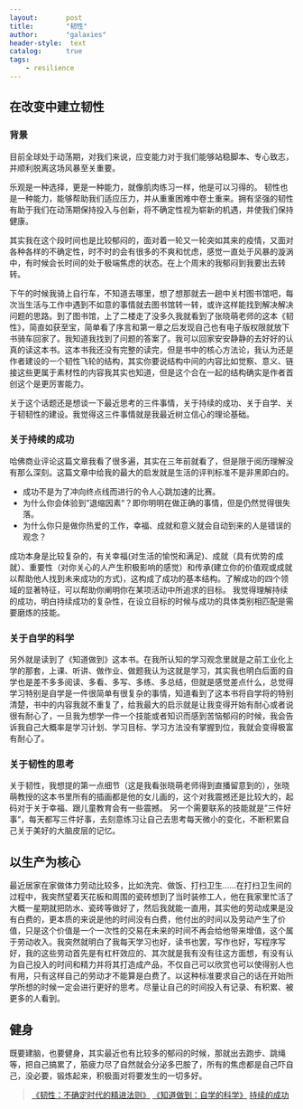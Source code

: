 ```yaml
---
layout:       post
title:        "韧性"
author:       "galaxies"
header-style:  text
catalog:      true
tags:
    - resilience
---
```


## 在改变中建立韧性

### 背景
目前全球处于动荡期，对我们来说，应变能力对于我们能够站稳脚本、专心致志，并顺利脱离这场风暴至关重要。

乐观是一种选择，更是一种能力，就像肌肉练习一样，他是可以习得的。
韧性也是一种能力，能够帮助我们适应压力，并从重重困难中卷土重来。拥有坚强的韧性有助于我们在动荡期保持投入与创新，将不确定性视为崭新的机遇，并使我们保持健康。

其实我在这个段时间也是比较郁闷的，面对着一轮又一轮突如其来的疫情，又面对各种各样的不确定性，时不时的会有很多的不爽和忧虑，感觉一直处于风暴的漩涡中，有时候会长时间的处于极端焦虑的状态。在上个周末的我郁闷到我要出去转转。

下午的时候我骑上自行车，不知道去哪里，想了想那就去一趟中关村图书馆吧，每次当生活与工作中遇到不如意的事情就去图书馆转一转，或许这样能找到解决解决问题的思路。到了图书馆，上了二楼走了没多久我就看到了张晓萌老师的这本《韧性》，简直如获至宝，简单看了序言和第一章之后发现自己也有电子版权限就放下书骑车回家了。我知道我找到了问题的答案了。我可以回家安安静静的去好好的认真的读这本书。这本书我还没有完整的读完，但是书中的核心方法论，我认为还是作者建设的一个韧性飞轮的结构，其实你要说结构中间的内容比如觉察、意义、链接这些更属于素材性的内容我其实也知道，但是这个合在一起的结构确实是作者首创这个是更厉害能力。

关于这个话题还是想谈一下最近思考的三件事情，关于持续的成功、关于自学、关于韧韧性的建设。我觉得这三件事情就是我最近树立信心的理论基础。
 
### 关于持续的成功
哈佛商业评论这篇文章我看了很多遍，其实在三年前就看了，但是限于阅历理解没有那么深刻。这篇文章中给我的最大的启发就是生活的评判标准不是非黑即白的。
* 成功不是为了冲向终点线而进行的令人心跳加速的比赛。
* 为什么你会体验到”退缩因素“？即你明明在做正确的事情，但是仍然觉得很失落。
* 为什么你只是做你热爱的工作，幸福、成就和意义就会自动到来的人是错误的观念？

成功本身是比较复杂的，有关幸福(对生活的愉悦和满足)、成就（具有优势的成就）、重要性（对你关心的人产生积极影响的感觉）和传承(建立你的价值观或成就以帮助他人找到未来成功的方式)，这构成了成功的基本结构。了解成功的四个领域的显著特征，可以帮助你阐明你在某项活动中所追求的目标。
我觉得理解持续的成功，明白持续成功的复杂性，在设立目标的时候与成功的具体类别相匹配是需要磨炼的技能。

### 关于自学的科学

另外就是读到了《知道做到》这本书。在我所认知的学习观念里就是之前工业化上学的那套，上课、听讲、做作业、做题我认为这就是学习，其实我也明白后面的自学也是差不多多阅读、多看、多写、多练、多总结，但就是感觉差点什么，总觉得学习特别是自学是一件很简单有很复杂的事情，知道看到了这本书将自学将的特别清楚，书中的内容我就不重复了，给我最大的启示就是让我变得开始有耐心或者说很有耐心了，一旦我为想学一件一个技能或者知识而感到苦恼郁闷的时候，我会告诉我自己大概率是学习计划、学习目标、学习方法没有掌握到位，我就会变得极富有耐心了。

### 关于韧性的思考

关于韧性，我想提的第一点细节（这是我看张晓萌老师得到直播留意到的），张晓萌教授的这本书里所有的插画都是他的女儿画的，这个对我震撼还是比较大的，起码对于关于幸福、跟儿童教育会有一些震撼。
另一个需要联系的技能就是”三件好事“，每天都写三件好事，去刻意练习让自己去思考每天微小的变化，不断积累自己关于美好的大脑皮层的记忆。

## 以生产为核心
最近居家在家做体力劳动比较多，比如洗完、做饭、打扫卫生……在打扫卫生间的过程中，我突然望着天花板和周围的瓷砖想到了当时装修工人，他在我家里忙活了大概一星期就把防水、瓷砖等做好了，然后我就能一直用，其实他的劳动成果是没有白费的，更本质的来说是他的时间没有白费，他付出的时间以及劳动产生了价值，只是这个价值是一个一次性的交易在未来的时间不再会给他带来增值，这个属于劳动收入。我突然就明白了我每天学习也好，读书也罢，写作也好，写程序写好，我的这些劳动首先是有杠杆效应的、其次就是我有没有往这方面想，有没有认为自己投入的时间和精力并将其打造成产品，不仅自己可以欣赏也可以使得别人也有用，只有这样自己的劳动才不能算是白费了。以这种标准要求自己的话在开始所学所想的时候一定会进行更好的思考。尽量让自己的时间投入有记录、有积累、被更多的人看到。

## 健身
既要建脑，也要健身，其实最近也有比较多的郁闷的时候，那就出去跑步、跳绳等，把自己搞累了，筋疲力尽了自然就会分泌多巴胺了，所有的焦虑都是自己吓自己，没必要，锻炼起来，积极面对将要发生的一切多好。

> [《韧性：不确定时代的精进法则》](https://book.douban.com/subject/36078243/) 
> [《知道做到：自学的科学》](https://book.douban.com/subject/36077483/) 
> [持续的成功](https://hbr.org/2004/02/success-that-lasts/) 
